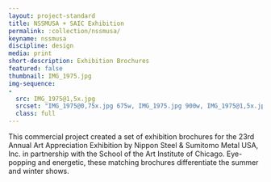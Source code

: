```yaml
---
layout: project-standard
title: NSSMUSA + SAIC Exhibition
permalink: :collection/nssmusa/
keyname: nssmusa
discipline: design
media: print
short-description: Exhibition Brochures
featured: false
thumbnail: IMG_1975.jpg
img-sequence:
- 
  src: IMG_1975@1,5x.jpg
  srcset: "IMG_1975@0,75x.jpg 675w, IMG_1975.jpg 900w, IMG_1975@1,5x.jpg 1349w"
  class: full
---
```


This commercial project created a set of exhibition brochures for the 23rd Annual Art Appreciation Exhibition by Nippon Steel & Sumitomo Metal USA, Inc. in partnership with the School of the Art Institute of Chicago. Eye-popping and energetic, these matching brochures differentiate the summer and winter shows.
